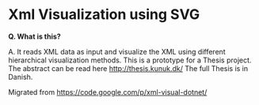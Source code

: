 # Xml Visualization using SVG

**Q. What is this?**

A. It reads XML data as input and visualize the XML using different hierarchical visualization methods. This is a prototype for a Thesis project. The abstract can be read here http://thesis.kunuk.dk/ The full Thesis is in Danish.


Migrated from 
https://code.google.com/p/xml-visual-dotnet/
